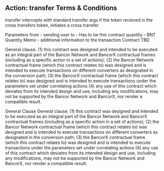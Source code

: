 ## Action: transfer Terms & Conditions

transfer intercepts with standard transfer args
if the token received is the cross transfers token, initiates a cross transfer


Parameters
from - sending user
to - Has to be this contract
quantity - BNT Quantity
Memo - additional information to the transaction
Contract
TBD

General clause. (1) this contract was designed and intended to be executed as an integral part of the Bancor Network and BancorX contractual frames (including as a specific action in a set of actions); (2) the Bancor Network contractual frame (which this contract relates to) was designed and is intended to execute transactions on different converters as designated in the conversion path; (3) the BancorX contractual frame (which this contract relates to) was designed and is intended to execute transactions under the parameters set under correlating actions (4) any use of this contract which deviates from its intended design and use, including any modifications, may not be supported by the Bancor Network and BancorX, nor render a compatible result.

General Clause
General clause. (1) this contract was designed and intended to be executed as an integral part of the Bancor Network and BancorX contractual frames (including as a specific action in a set of actions); (2) the Bancor Network contractual frame (which this contract relates to) was designed and is intended to execute transactions on different converters as designated in the conversion path; (3) the BancorX contractual frame (which this contract relates to) was designed and is intended to execute transactions under the parameters set under correlating actions (4) any use of this contract which deviates from its intended design and use, including any modifications, may not be supported by the Bancor Network and BancorX, nor render a compatible result.
